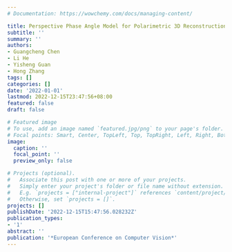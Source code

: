 ```yaml
---
# Documentation: https://wowchemy.com/docs/managing-content/

title: Perspective Phase Angle Model for Polarimetric 3D Reconstruction
subtitle: ''
summary: ''
authors:
- Guangcheng Chen
- Li He
- Yisheng Guan
- Hong Zhang
tags: []
categories: []
date: '2022-01-01'
lastmod: 2022-12-15T23:47:56+08:00
featured: false
draft: false

# Featured image
# To use, add an image named `featured.jpg/png` to your page's folder.
# Focal points: Smart, Center, TopLeft, Top, TopRight, Left, Right, BottomLeft, Bottom, BottomRight.
image:
  caption: ''
  focal_point: ''
  preview_only: false

# Projects (optional).
#   Associate this post with one or more of your projects.
#   Simply enter your project's folder or file name without extension.
#   E.g. `projects = ["internal-project"]` references `content/project/deep-learning/index.md`.
#   Otherwise, set `projects = []`.
projects: []
publishDate: '2022-12-15T15:47:56.028232Z'
publication_types:
- '1'
abstract: ''
publication: '*European Conference on Computer Vision*'
---
```

